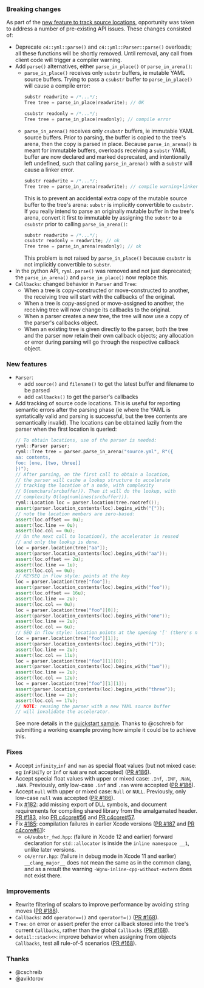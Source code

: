 ### Breaking changes

As part of the [new feature to track source locations](https://github.com/biojppm/rapidyaml/pull/168), opportunity was taken to address a number of pre-existing API issues. These changes consisted of:

- Deprecate `c4::yml::parse()` and `c4::yml::Parser::parse()` overloads; all these functions will be shortly removed. Until removal, any call from client code will trigger a compiler warning.
- Add `parse()` alternatives, either `parse_in_place()` or `parse_in_arena()`:
  - `parse_in_place()` receives only `substr` buffers, ie mutable YAML source buffers. Trying to pass a `csubstr` buffer to `parse_in_place()` will cause a compile error:
    ```c++
    substr readwrite = /*...*/;
    Tree tree = parse_in_place(readwrite); // OK
    
    csubstr readonly = /*...*/;
    Tree tree = parse_in_place(readonly); // compile error
    ```
  - `parse_in_arena()` receives only `csubstr` buffers, ie immutable YAML source buffers. Prior to parsing, the buffer is copied to the tree's arena, then the copy is parsed in place. Because `parse_in_arena()` is meant for immutable buffers, overloads receiving a `substr` YAML buffer are now declared and marked deprecated, and intentionally left undefined, such that calling `parse_in_arena()` with a `substr` will cause a linker error.
    ```c++
    substr readwrite = /*...*/;
    Tree tree = parse_in_arena(readwrite); // compile warning+linker error
    ```
    This is to prevent an accidental extra copy of the mutable source buffer to the tree's arena: `substr` is implicitly convertible to `csubstr`. If you really intend to parse an originally mutable buffer in the tree's arena, convert it first to immutable by assigning the `substr` to a `csubstr` prior to calling `parse_in_arena()`:
    ```c++
    substr readwrite = /*...*/;
    csubstr readonly = readwrite; // ok
    Tree tree = parse_in_arena(readonly); // ok
    ```
    This problem is not raised by `parse_in_place()` because `csubstr` is not implicitly convertible to `substr`. 
- In the python API, `ryml.parse()` was removed and not just deprecated; the `parse_in_arena()` and `parse_in_place()` now replace this.
- `Callbacks`: changed behavior in `Parser` and `Tree`:
  - When a tree is copy-constructed or move-constructed to another, the receiving tree will start with the callbacks of the original.
  - When a tree is copy-assigned or move-assigned to another, the receiving tree will now change its callbacks to the original.
  - When a parser creates a new tree, the tree will now use a copy of the parser's callbacks object.
  - When an existing tree is given directly to the parser, both the tree and the parser now retain their own callback objects; any allocation or error during parsing will go through the respective callback object.


### New features

- `Parser`:
  - add `source()` and `filename()` to get the latest buffer and filename to be parsed
  - add `callbacks()` to get the parser's callbacks
- Add tracking of source code locations. This is useful for reporting semantic errors after the parsing phase (ie where the YAML is syntatically valid and parsing is successful, but the tree contents are semantically invalid). The locations can be obtained lazily from the parser when the first location is queried:
  ```c++
  // To obtain locations, use of the parser is needed:
  ryml::Parser parser;
  ryml::Tree tree = parser.parse_in_arena("source.yml", R"({
  aa: contents,
  foo: [one, [two, three]]
  })");
  // After parsing, on the first call to obtain a location,
  // the parser will cache a lookup structure to accelerate
  // tracking the location of a node, with complexity
  // O(numchars(srcbuffer)). Then it will do the lookup, with
  // complexity O(log(numlines(srcbuffer))).
  ryml::Location loc = parser.location(tree.rootref());
  assert(parser.location_contents(loc).begins_with("{"));
  // note the location members are zero-based:
  assert(loc.offset == 0u);
  assert(loc.line == 0u);
  assert(loc.col == 0u);
  // On the next call to location(), the accelerator is reused
  // and only the lookup is done.
  loc = parser.location(tree["aa"]);
  assert(parser.location_contents(loc).begins_with("aa"));
  assert(loc.offset == 2u);
  assert(loc.line == 1u);
  assert(loc.col == 0u);
  // KEYSEQ in flow style: points at the key
  loc = parser.location(tree["foo"]);
  assert(parser.location_contents(loc).begins_with("foo"));
  assert(loc.offset == 16u);
  assert(loc.line == 2u);
  assert(loc.col == 0u);
  loc = parser.location(tree["foo"][0]);
  assert(parser.location_contents(loc).begins_with("one"));
  assert(loc.line == 2u);
  assert(loc.col == 6u);
  // SEQ in flow style: location points at the opening '[' (there's no key)
  loc = parser.location(tree["foo"][1]);
  assert(parser.location_contents(loc).begins_with("["));
  assert(loc.line == 2u);
  assert(loc.col == 11u);
  loc = parser.location(tree["foo"][1][0]);
  assert(parser.location_contents(loc).begins_with("two"));
  assert(loc.line == 2u);
  assert(loc.col == 12u);
  loc = parser.location(tree["foo"][1][1]);
  assert(parser.location_contents(loc).begins_with("three"));
  assert(loc.line == 2u);
  assert(loc.col == 17u);
  // NOTE: reusing the parser with a new YAML source buffer
  // will invalidate the accelerator.
  ```
  See more details in the [quickstart sample](https://github.com/biojppm/rapidyaml/blob/bfb073265abf8c58bbeeeed7fb43270e9205c71c/samples/quickstart.cpp#L3759). Thanks to @cschreib for submitting a working example proving how simple it could be to achieve this.


### Fixes

- Accept `infinity`,`inf` and `nan` as special float values (but not mixed case: eg `InFiNiTy` or `Inf` or `NaN` are not accepted) ([PR #186](https://github.com/biojppm/rapidyaml/pull/186)).
- Accept special float values with upper or mixed case: `.Inf`, `.INF`, `.NaN`, `.NAN`. Previously, only low-case `.inf` and `.nan` were accepted ([PR #186](https://github.com/biojppm/rapidyaml/pull/186)).
- Accept `null` with upper or mixed case: `Null` or `NULL`. Previously, only low-case `null` was accepted ([PR #186](https://github.com/biojppm/rapidyaml/pull/186)).
- Fix [#182](https://github.com/biojppm/rapidyaml/issues/182): add missing export of DLL symbols, and document requirements for compiling shared library from the amalgamated header. [PR #183](https://github.com/biojppm/rapidyaml/pull/183), also [PR c4core#56](https://github.com/biojppm/c4core/pull/56) and [PR c4core#57](https://github.com/biojppm/c4core/pull/57).
- Fix [#185](https://github.com/biojppm/rapidyaml/issues/185): compilation failures in earlier Xcode versions ([PR #187](https://github.com/biojppm/rapidyaml/pull/187) and [PR c4core#61](https://github.com/biojppm/c4core/pull/61)):
  - `c4/substr_fwd.hpp`: (failure in Xcode 12 and earlier) forward declaration for `std::allocator` is inside the `inline namespace __1`, unlike later versions.
  - `c4/error.hpp`: (failure in debug mode in Xcode 11 and earlier) `__clang_major__` does not mean the same as in the common clang, and as a result the warning `-Wgnu-inline-cpp-without-extern` does not exist there.


### Improvements

- Rewrite filtering of scalars to improve performance by avoiding string moves ([PR #188](https://github.com/biojppm/rapidyaml/pull/188)).
- `Callbacks`: add `operator==()` and `operator!=()` ([PR #168](https://github.com/biojppm/rapidyaml/pull/168)).
- `Tree`: on error or assert prefer the error callback stored into the tree's current `Callbacks`, rather than the global `Callbacks` ([PR #168](https://github.com/biojppm/rapidyaml/pull/168)).
- `detail::stack<>`: improve behavior when assigning from objects `Callbacks`, test all rule-of-5 scenarios ([PR #168](https://github.com/biojppm/rapidyaml/pull/168)).


### Thanks

- @cschreib
- @aviktorov
